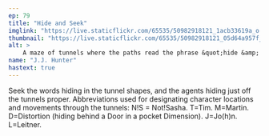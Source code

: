 ```yaml
---
ep: 79
title: "Hide and Seek"
imglink: "https://live.staticflickr.com/65535/50982918121_1acb33619a_o.jpg"
thumbnail: "https://live.staticflickr.com/65535/50982918121_05d64a957f_q.jpg"
alt: >
    A maze of tunnels where the paths read the phrase &quot;hide &amp; seek&quot;. Some paths contain letters representing the characters of Not!Sasha, Tim and Martin, Distortion, Jon, and Leitner.
name: "J.J. Hunter"
hastext: true
---
```

Seek the words hiding in the tunnel shapes, and the agents hiding just off the tunnels proper. Abbreviations used for designating character locations and movements through the tunnels: N!S = Not!Sasha. T=Tim. M=Martin. D=Distortion (hiding behind a Door in a pocket Dimension). J=Jo(h)n. L=Leitner.